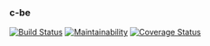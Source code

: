### c-be

[![Build Status](https://travis-ci.com/knowbee/c-be.svg?branch=master)](https://travis-ci.com/knowbee/c-be) [![Maintainability](https://api.codeclimate.com/v1/badges/06e3e8c3d48133a589fd/maintainability)](https://codeclimate.com/github/knowbee/c-be/maintainability) [![Coverage Status](https://coveralls.io/repos/github/knowbee/c-be/badge.svg)](https://coveralls.io/github/knowbee/c-be)
